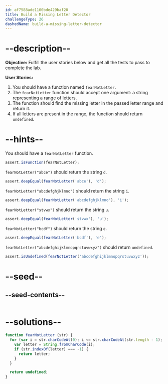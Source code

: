 ```yaml
---
id: af7588ade1100bde429baf20
title: Build a Missing Letter Detector
challengeType: 26
dashedName: build-a-missing-letter-detector
---
```


# --description--

**Objective:** Fulfill the user stories below and get all the tests to pass to complete the lab.

**User Stories:**

1. You should have a function named `fearNotLetter`.
1. The `fearNotLetter` function should accept one argument: a string representing a range of letters.
1. The function should find the missing letter in the passed letter range and return it.
1. If all letters are present in the range, the function should return `undefined`.

# --hints--

You should have a `fearNotLetter` function.

```js
assert.isFunction(fearNotLetter);
```

`fearNotLetter("abce")` should return the string `d`.

```js
assert.deepEqual(fearNotLetter('abce'), 'd');
```

`fearNotLetter("abcdefghjklmno")` should return the string `i`.

```js
assert.deepEqual(fearNotLetter('abcdefghjklmno'), 'i');
```

`fearNotLetter("stvwx")` should return the string `u`.

```js
assert.deepEqual(fearNotLetter('stvwx'), 'u');
```

`fearNotLetter("bcdf")` should return the string `e`.

```js
assert.deepEqual(fearNotLetter('bcdf'), 'e');
```

`fearNotLetter("abcdefghijklmnopqrstuvwxyz")` should return `undefined`.

```js
assert.isUndefined(fearNotLetter('abcdefghijklmnopqrstuvwxyz'));
```

# --seed--

## --seed-contents--

```js

```

# --solutions--

```js
function fearNotLetter (str) {
  for (var i = str.charCodeAt(0); i <= str.charCodeAt(str.length - 1); i++) {
    var letter = String.fromCharCode(i);
    if (str.indexOf(letter) === -1) {
      return letter;
    }
  }

  return undefined;
}
```
